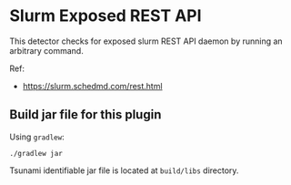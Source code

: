 # Slurm Exposed REST API

This detector checks for exposed slurm REST API daemon by running an arbitrary command.

Ref:

- https://slurm.schedmd.com/rest.html

## Build jar file for this plugin

Using `gradlew`:

```shell
./gradlew jar
```

Tsunami identifiable jar file is located at `build/libs` directory.
